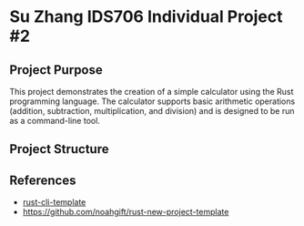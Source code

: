 # Su Zhang IDS706 Individual Project #2

## Project Purpose
This project demonstrates the creation of a simple calculator using the Rust programming language. The calculator supports basic arithmetic operations (addition, subtraction, multiplication, and division) and is designed to be run as a command-line tool. 

## Project Structure


## References

* [rust-cli-template](https://github.com/kbknapp/rust-cli-template)
* https://github.com/noahgift/rust-new-project-template

